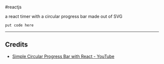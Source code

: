#reactjs 

a react timer with a circular progress bar made out of SVG

```shell
put code here
```

---
## Credits
- [Simple Circular Progress Bar with React - YouTube](https://www.youtube.com/watch?v=H1W_SeoouAI)